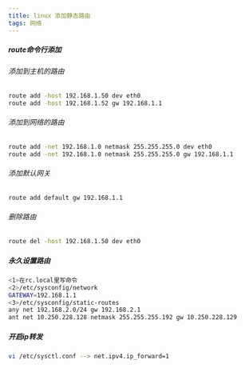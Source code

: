 ```yaml
---
title: linux 添加静态路由
tags: 网络
---
```


##### route命令行添加

###### 添加到主机的路由

```sh
route add -host 192.168.1.50 dev eth0
route add -host 192.168.1.52 gw 192.168.1.1
```

###### 添加到网络的路由

```sh
route add -net 192.168.1.0 netmask 255.255.255.0 dev eth0
route add -net 192.168.1.0 netmask 255.255.255.0 gw 192.168.1.1
```

###### 添加默认网关

```sh
route add default gw 192.168.1.1
```

###### 删除路由

```sh
route del -host 192.168.1.50 dev eth0
```

##### 永久设置路由

```sh
<1>在rc.local里写命令
<2>/etc/sysconfig/network
GATEWAY=192.168.1.1
<3>/etc/sysconfig/static-routes
any net 192.168.2.0/24 gw 192.168.2.1
ant net 10.250.228.128 netmask 255.255.255.192 gw 10.250.228.129
```

##### 开启ip转发

```sh
vi /etc/sysctl.conf --> net.ipv4.ip_forward=1 
```

